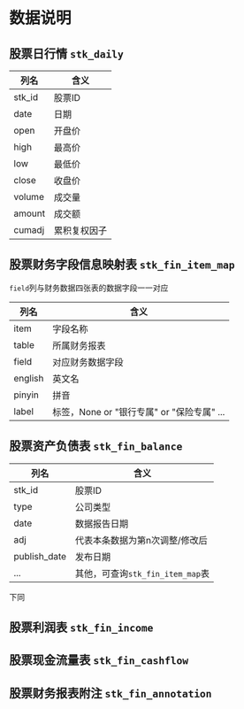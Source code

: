 # 数据说明

## 股票日行情 `stk_daily`

| 列名 | 含义     |
|---------|--------------|
| stk_id   | 股票ID         |
| date   | 日期         |
| open   | 开盘价       |
| high   | 最高价       |
| low    | 最低价       |
| close  | 收盘价       |
| volume | 成交量       |
| amount | 成交额       |
| cumadj | 累积复权因子 |

## 股票财务字段信息映射表 `stk_fin_item_map`

`field`列与财务数据四张表的数据字段一一对应

| 列名 | 含义     |
|---------|--------------|
| item   | 字段名称      |
| table   | 所属财务报表         |
| field   | 对应财务数据字段       |
| english   | 英文名       |
| pinyin    | 拼音       |
| label  | 标签，None or "银行专属" or "保险专属" ...     |

## 股票资产负债表 `stk_fin_balance`

| 列名 | 含义     |
|---------|--------------|
| stk_id   | 股票ID      |
| type   | 公司类型         |
| date   | 数据报告日期       |
| adj   | 代表本条数据为第n次调整/修改后    |
| publish_date    | 发布日期       |
| ...    | 其他，可查询`stk_fin_item_map`表     |

下同

## 股票利润表 `stk_fin_income`

## 股票现金流量表 `stk_fin_cashflow`

## 股票财务报表附注 `stk_fin_annotation`